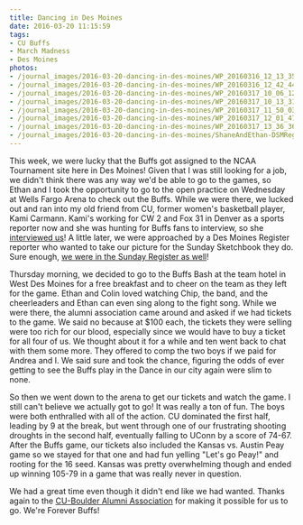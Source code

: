 ```yaml
---
title: Dancing in Des Moines
date: 2016-03-20 11:15:59
tags:
- CU Buffs
- March Madness
- Des Moines
photos:
- /journal_images/2016-03-20-dancing-in-des-moines/WP_20160316_12_13_35_Rich_LI.jpg|Ethan outside Wells Fargo Arena
- /journal_images/2016-03-20-dancing-in-des-moines/WP_20160316_12_42_44_Pro.jpg|Sitting with Kami Carmann after our interview
- /journal_images/2016-03-20-dancing-in-des-moines/WP_20160317_10_06_12_Pro.jpg|With the CU cheerleaders at the Buffs Bash
- /journal_images/2016-03-20-dancing-in-des-moines/WP_20160317_10_13_31_Rich_LI.jpg|Ethan and Colin watching Chip
- /journal_images/2016-03-20-dancing-in-des-moines/WP_20160317_11_50_03_Rich_LI.jpg|Supporting the Buffs in Des Moines!
- /journal_images/2016-03-20-dancing-in-des-moines/WP_20160317_12_01_47_Pro_LI.jpg|Colin's enthralled by the game
- /journal_images/2016-03-20-dancing-in-des-moines/WP_20160317_13_36_36_Pro_LI.jpg|Ethan goes all out for the Buffs!
- /journal_images/2016-03-20-dancing-in-des-moines/ShaneAndEthan-DSMRegisterSketchbook-20160320.jpg|Ethan and I in the Sunday Register Sketchbook
---
```

This week, we were lucky that the Buffs got assigned to the NCAA Tournament site here in Des Moines! Given that I was still looking for a job, we didn't think there was any way we'd be able to go to the games, so Ethan and I took the opportunity to go to the open practice on Wednesday at Wells Fargo Arena to check out the Buffs. While we were there, we lucked out and ran into my old friend from CU, former women's basketball player, Kami Carmann. Kami's working for CW 2 and Fox 31 in Denver as a sports reporter now and she was hunting for Buffs fans to interview, so she [interviewed us](http://kdvr.com/2016/03/16/colorado-ready-to-take-on-uconn-as-ncaa-tournament-starts-thursday/)! A little later, we were approached by a Des Moines Register reporter who wanted to take our picture for the Sunday Sketchbook they do. Sure enough, [we were in the Sunday Register as well](http://data.desmoinesregister.com/marturello/)!

Thursday morning, we decided to go to the Buffs Bash at the team hotel in West Des Moines for a free breakfast and to cheer on the team as they left for the game. Ethan and Colin loved watching Chip, the band, and the cheerleaders and Ethan can even sing along to the fight song. While we were there, the alumni association came around and asked if we had tickets to the game. We said no because at $100 each, the tickets they were selling were too rich for our blood, especially since we would have to buy a ticket for all four of us. We thought about it for a while and ten went back to chat with them some more. They offered to comp the two boys if we paid for Andrea and I. We said sure and took the chance, figuring the odds of ever getting to see the Buffs play in the Dance in our city again were slim to none.

So then we went down to the arena to get our tickets and watch the game. I still can't believe we actually got to go! It was really a ton of fun. The boys were both enthralled with all of the action. CU dominated the first half, leading by 9 at the break, but went through one of our frustrating shooting droughts in the second half, eventually falling to UConn by a score of 74-67. After the Buffs game, our tickets also included the Kansas vs. Austin Peay game so we stayed for that one and had fun yelling "Let's go Peay!" and rooting for the 16 seed. Kansas was pretty overwhelming though and ended up winning 105-79 in a game that was really never in question. 

We had a great time even though it didn't end like we had wanted. Thanks again to the [CU-Boulder Alumni Association](http://www.colorado.edu/alumni/) for making it possible for us to go. We're Forever Buffs!